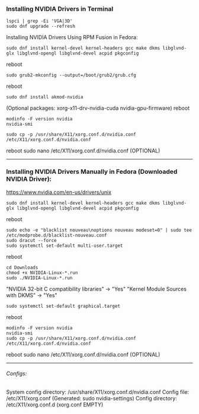 ### Installing NVIDIA Drivers in Terminal

```
lspci | grep -Ei 'VGA|3D'
sudo dnf upgrade --refresh
```

Installing NVIDIA Drivers Using RPM Fusion in Fedora:
```
sudo dnf install kernel-devel kernel-headers gcc make dkms libglvnd-glx libglvnd-opengl libglvnd-devel acpid pkgconfig
```
reboot
```
sudo grub2-mkconfig --output=/boot/grub2/grub.cfg
```
reboot
```
sudo dnf install akmod-nvidia
```
(Optional packages: xorg-x11-drv-nvidia-cuda nvidia-gpu-firmware)
reboot
```
modinfo -F version nvidia
nvidia-smi
```

```
sudo cp -p /usr/share/X11/xorg.conf.d/nvidia.conf /etc/X11/xorg.conf.d/nvidia.conf
```
reboot
sudo nano /etc/X11/xorg.conf.d/nvidia.conf (OPTIONAL)

-----------------------------

### Installing NVIDIA Drivers Manually in Fedora (Downloaded NVIDIA Driver):
https://www.nvidia.com/en-us/drivers/unix

```
sudo dnf install kernel-devel kernel-headers gcc make dkms libglvnd-glx libglvnd-opengl libglvnd-devel acpid pkgconfig
```
reboot
```
sudo echo -e "blacklist nouveau\noptions nouveau modeset=0" | sudo tee /etc/modprobe.d/blacklist-nouveau.conf
sudo dracut --force
sudo systemctl set-default multi-user.target
```
reboot

```
cd Downloads
chmod +x NVIDIA-Linux-*.run
sudo ./NVIDIA-Linux-*.run
```
"NVIDIA 32-bit C compatibility libraries" -> "Yes"
"Kernel Module Sources with DKMS" -> "Yes"
```
sudo systemctl set-default graphical.target
```
reboot
```
modinfo -F version nvidia
nvidia-smi
sudo cp -p /usr/share/X11/xorg.conf.d/nvidia.conf /etc/X11/xorg.conf.d/nvidia.conf
```
reboot
sudo nano /etc/X11/xorg.conf.d/nvidia.conf (OPTIONAL)

___

###### Configs:
System config directory: /usr/share/X11/xorg.conf.d/nvidia.conf
Config file: /etc/X11/xorg.conf (Generated: sudo nvidia-settings)
Config directory: /etc/X11/xorg.conf.d (xorg.conf EMPTY)
